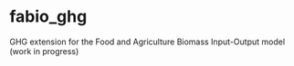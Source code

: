 # fabio_ghg
GHG extension for the Food and Agriculture Biomass Input-Output model (work in progress)
